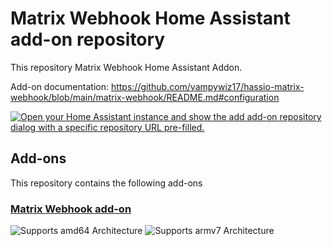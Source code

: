 # Matrix Webhook Home Assistant add-on repository

This repository Matrix Webhook Home Assistant Addon.

Add-on documentation: <https://github.com/vampywiz17/hassio-matrix-webhook/blob/main/matrix-webhook/README.md#configuration>

[![Open your Home Assistant instance and show the add add-on repository dialog with a specific repository URL pre-filled.](https://my.home-assistant.io/badges/supervisor_add_addon_repository.svg)](https://my.home-assistant.io/redirect/supervisor_add_addon_repository/?repository_url=https%3A%2F%2Fgithub.com%2Fvampywiz17%2Fhassio-matrix-webhook)

## Add-ons

This repository contains the following add-ons

### [Matrix Webhook add-on](./matrix-webhook)

![Supports amd64 Architecture][amd64-shield]
![Supports armv7 Architecture][armv7-shield]

[amd64-shield]: https://img.shields.io/badge/amd64-yes-green.svg
[armv7-shield]: https://img.shields.io/badge/armv7-yes-green.svg
